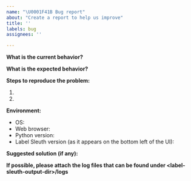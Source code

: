 ```yaml
---
name: "\U0001F41B Bug report"
about: "Create a report to help us improve"
title: ''
labels: bug
assignees: ''

---
```


<!-- Thank you for providing a bug report! -->
<!-- ⚠ Please use provided template to avoid the issue being closed. -->
<!-- ⚠ Please provide a clear description of the issue and include screenshots as needed. -->


**What is the current behavior?**


**What is the expected behavior?**


**Steps to reproduce the problem:**

1. 
2. 

**Environment:**
 - OS:
 - Web browser:
 - Python version:
 - Label Sleuth version (as it appears on the bottom left of the UI):

**Suggested solution (if any):**

**If possible, please attach the log files that can be found under \<label-sleuth-output-dir\>\/logs**

